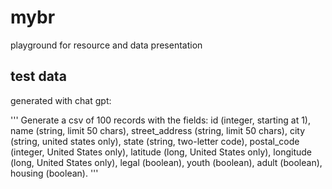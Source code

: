 # mybr
playground for resource and data presentation

## test data

generated with chat gpt:

'''
Generate a csv of 100 records with the fields: id (integer, starting at 1), name (string, limit 50 chars), street_address (string, limit 50 chars), city (string, united states only), state (string, two-letter code), postal_code (integer, United States only), latitude (long, United States only), longitude (long, United States only), legal (boolean), youth (boolean), adult (boolean), housing (boolean).
'''
